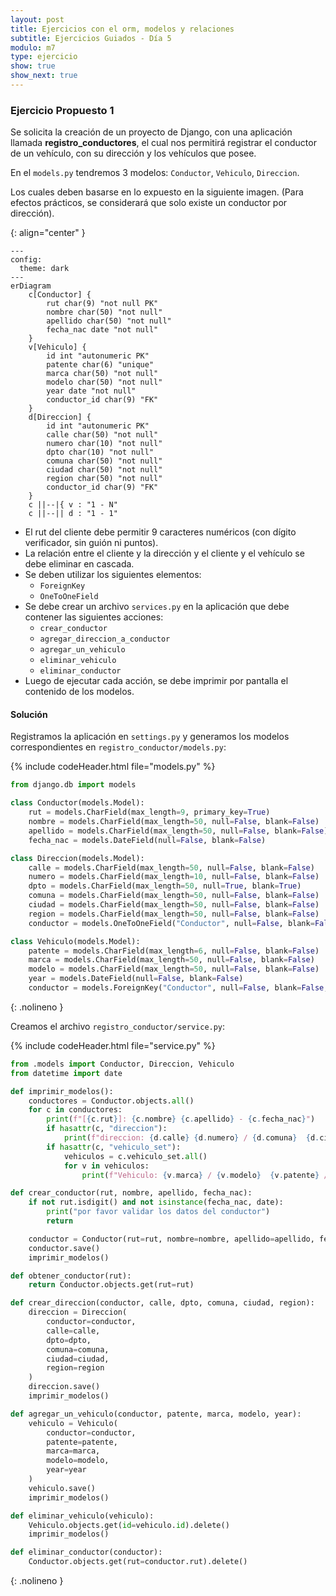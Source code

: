 ```yaml
---
layout: post
title: Ejercicios con el orm, modelos y relaciones
subtitle: Ejercicios Guiados - Día 5
modulo: m7
type: ejercicio
show: true
show_next: true
---
```


### Ejercicio Propuesto 1

Se solicita la creación de un proyecto de Django, con una aplicación llamada **registro_conductores**, el cual nos permitirá registrar el conductor de un vehículo, con su dirección y los vehículos que posee.

En el `models.py` tendremos 3 modelos: `Conductor`, `Vehiculo`, `Direccion`.

Los cuales deben basarse en lo expuesto en la siguiente imagen. (Para efectos prácticos, se considerará que solo existe un conductor por dirección).

{: align="center" }
```mermaid
---
config:
  theme: dark
---
erDiagram
	c[Conductor] {
		rut char(9) "not null PK"
		nombre char(50) "not null"
		apellido char(50) "not null"
		fecha_nac date "not null"
	}
	v[Vehiculo] {
		id int "autonumeric PK"
		patente char(6) "unique"
		marca char(50) "not null"
		modelo char(50) "not null"
		year date "not null"
		conductor_id char(9) "FK"
	}
	d[Direccion] {
		id int "autonumeric PK"
		calle char(50) "not null"
		numero char(10) "not null"
		dpto char(10) "not null"
		comuna char(50) "not null"
		ciudad char(50) "not null"
		region char(50) "not null"
		conductor_id char(9) "FK"
	}
	c ||--|{ v : "1 - N"
	c ||--|| d : "1 - 1"
```

- El rut del cliente debe permitir 9 caracteres numéricos (con dígito verificador, sin guión ni puntos).
- La relación entre el cliente y la dirección y el cliente y el vehículo se debe eliminar en cascada.
- Se deben utilizar los siguientes elementos:
	- `ForeignKey`
	- `OneToOneField`
- Se debe crear un archivo `services.py` en la aplicación que debe contener las siguientes acciones:
	- `crear_conductor`
	- `agregar_direccion_a_conductor`
	- `agregar_un_vehiculo`
	- `eliminar_vehiculo`
	- `eliminar_conductor`
- Luego de ejecutar cada acción, se debe imprimir por pantalla el contenido de los modelos.

#### Solución

Registramos la aplicación en `settings.py` y generamos los modelos correspondientes en `registro_conductor/models.py`:

{% include codeHeader.html file="models.py" %}
```py
from django.db import models

class Conductor(models.Model):
	rut = models.CharField(max_length=9, primary_key=True)
	nombre = models.CharField(max_length=50, null=False, blank=False)
	apellido = models.CharField(max_length=50, null=False, blank=False)
	fecha_nac = models.DateField(null=False, blank=False)

class Direccion(models.Model):
	calle = models.CharField(max_length=50, null=False, blank=False)
	numero = models.CharField(max_length=10, null=False, blank=False)
	dpto = models.CharField(max_length=50, null=True, blank=True)
	comuna = models.CharField(max_length=50, null=False, blank=False)
	ciudad = models.CharField(max_length=50, null=False, blank=False)
	region = models.CharField(max_length=50, null=False, blank=False)
	conductor = models.OneToOneField("Conductor", null=False, blank=False, on_delete=models.CASCADE)

class Vehiculo(models.Model):
	patente = models.CharField(max_length=6, null=False, blank=False)
	marca = models.CharField(max_length=50, null=False, blank=False)
	modelo = models.CharField(max_length=50, null=False, blank=False)
	year = models.DateField(null=False, blank=False)
	conductor = models.ForeignKey("Conductor", null=False, blank=False, on_delete=models.CASCADE)
```
{: .nolineno }


Creamos el archivo `registro_conductor/service.py`:

{% include codeHeader.html file="service.py" %}
```py
from .models import Conductor, Direccion, Vehiculo
from datetime import date

def imprimir_modelos():
	conductores = Conductor.objects.all()
	for c in conductores:
		print(f"[{c.rut}]: {c.nombre} {c.apellido} - {c.fecha_nac}")
		if hasattr(c, "direccion"):
			print(f"direccion: {d.calle} {d.numero} / {d.comuna}  {d.ciudad} / {d.region}")
		if hasattr(c, "vehiculo_set"):
			vehiculos = c.vehiculo_set.all()
			for v in vehiculos:
				print(f"Vehiculo: {v.marca} / {v.modelo}  {v.patente} / {v-year}")

def crear_conductor(rut, nombre, apellido, fecha_nac):
	if not rut.isdigit() and not isinstance(fecha_nac, date):
		print("por favor validar los datos del conductor")
		return

	conductor = Conductor(rut=rut, nombre=nombre, apellido=apellido, fecha_nac=fecha_nac)
	conductor.save()
	imprimir_modelos()

def obtener_conductor(rut):
	return Conductor.objects.get(rut=rut)

def crear_direccion(conductor, calle, dpto, comuna, ciudad, region):
	direccion = Direccion(
		conductor=conductor,
		calle=calle,
		dpto=dpto,
		comuna=comuna,
		ciudad=ciudad,
		region=region
	)
	direccion.save()
	imprimir_modelos()

def agregar_un_vehiculo(conductor, patente, marca, modelo, year):
	vehiculo = Vehiculo(
		conductor=conductor,
		patente=patente,
		marca=marca,
		modelo=modelo,
		year=year
	)
	vehiculo.save()
	imprimir_modelos()

def eliminar_vehiculo(vehiculo):
	Vehiculo.objects.get(id=vehiculo.id).delete()
	imprimir_modelos()

def eliminar_conductor(conductor):
	Conductor.objects.get(rut=conductor.rut).delete()
```
{: .nolineno }
